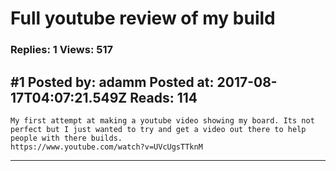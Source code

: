 # Full youtube review of my build

### Replies: 1 Views: 517

## \#1 Posted by: adamm Posted at: 2017-08-17T04:07:21.549Z Reads: 114

```
My first attempt at making a youtube video showing my board. Its not perfect but I just wanted to try and get a video out there to help people with there builds.
https://www.youtube.com/watch?v=UVcUgsTTknM
```

---
